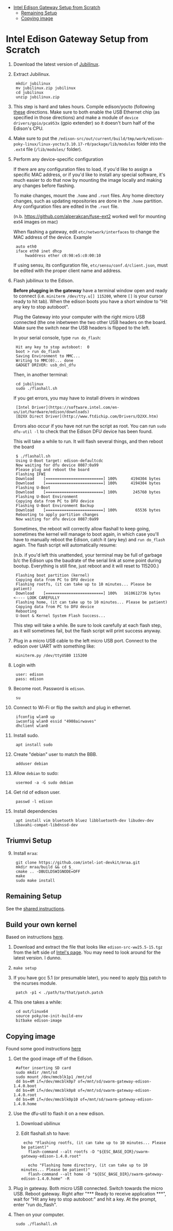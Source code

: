<!-- START doctoc generated TOC please keep comment here to allow auto update -->
<!-- DON'T EDIT THIS SECTION, INSTEAD RE-RUN doctoc TO UPDATE -->


- [Intel Edison Gateway Setup from Scratch](#intel-edison-gateway-setup-from-scratch)
  - [Remaining Setup](#remaining-setup)
  - [Copying image](#copying-image)

<!-- END doctoc generated TOC please keep comment here to allow auto update -->

Intel Edison Gateway Setup from Scratch
=======================================

1. Download the latest version of [Jubilinux](http://www.robinkirkman.com/jubilinux/).

2. Extract Jubilinux.

        mkdir jubilinux
        mv jubilinux.zip jubilinux
        cd jubilinux
        unzip jubilinux.zip

3. This step is hard and takes hours. Compile edison/yocto
(following [these](https://github.com/LGSInnovations/Edison-Ethernet/blob/master/guides/customize-yocto-kernel.md)
directions. Make sure to both enable the USB Ethernet chip (as specified in those directions)
and make a module of `device drivers/gpio/pca953x` (gpio extender) so it doesn't
burn half of the Edison's CPU.

4. Make sure to put the `/edison-src/out/current/build/tmp/work/edison-poky-linux/linux-yocto/3.10.17-r0/package/lib/modules`
folder into the `.ext4` file (`/lib/modules/` folder).

3. Perform any device-specific configuration
 
	If there are any configuration files to load, if you'd like to assign a
	specific MAC address, or if you'd like to install any special software,
	it's much easier to do that now by mounting the image locally and making
	any changes before flashing.

	To make changes, mount the `.home` and `.root` files. Any home directory changes, such as
	updating repositories are done in the `.home` partition. Any configuration files are edited
	in the `.root` file.
	
	(n.b. https://github.com/alperakcan/fuse-ext2 worked well for mounting
	ext4 images on mac)
	
	When flashing a gateway, edit `etc/network/interfaces` to change the MAC address of the
	device. Example

		auto eth0
		iface eth0 inet dhcp
			hwaddress ether c0:98:e5:c0:00:10

	If using sensu, its configuration file, `etc/sensu/conf.d/client.json`, must be edited with
    	the proper client name and address.

3. Flash jubilinux to the Edison.

	**Before plugging in the gateway** have a terminal window open and ready to
	connect (i.e. `miniterm /dev/tty.u[] 115200`, where `[]` is your cursor ready
	to hit tab). When the edison boots you have a short window to "Hit any key to
	stop autoboot".

	Plug the Gateway into your computer with the right micro USB connected (the one
	inbetween the two other USB headers on the board. Make sure the switch near the
	USB headers is flipped to the left.

	In your serial console, type `run do_flash`:

		Hit any key to stop autoboot:  0
		boot > run do_flash
		Saving Environment to MMC...
		Writing to MMC(0)... done
		GADGET DRIVER: usb_dnl_dfu

	Then, in another terminal:

        cd jubilinux
        sudo ./flashall.sh

	If you get errors, you may have to install drivers in windows
	
		[Intel Driver](https://software.intel.com/en-us/iot/hardware/edison/downloads)
		[D2XX Direct Driver](http://www.ftdichip.com/Drivers/D2XX.htm)
		
	Errors also occur if you have not run the script as root. You can run `sudo dfu-util -l`
	to check that the Edison DFU device has been found.

	This will take a while to run. It will flash several things, and then reboot the board
	
		$ ./flashall.sh
		Using U-Boot target: edison-defaultcdc
		Now waiting for dfu device 8087:0a99
		Please plug and reboot the board
		Flashing IFWI
		Download	[=========================] 100%      4194304 bytes
		Download	[=========================] 100%      4194304 bytes
		Flashing U-Boot
		Download	[=========================] 100%       245760 bytes
		Flashing U-Boot Environment
		Copying data from PC to DFU device
		Flashing U-Boot Environment Backup
		Download	[=========================] 100%        65536 bytes
		Rebooting to apply partition changes
		Now waiting for dfu device 8087:0a99

	Sometimes, the reboot will correctly allow flashall to keep going, sometimes the
	kernel will manage to boot again, in which case you'll have to manually reboot
	the Edison, catch it (any key) and `run do_flash` again. The flash script will
	automatically resume:
	
	(n.b. if you'd left this unattended, your terminal may be full of garbage b/c
	the Edison ups the baudrate of the serial link at some point during bootup.
	Everything is still fine, just reboot and it will reset to 115200.)
	
		Flashing boot partition (kernel)
		Copying data from PC to DFU device
		Flashing rootfs, (it can take up to 10 minutes... Please be patient)
		Download	[=========================] 100%   1610612736 bytes   <---- LOOK CAREFULLY
		Flashing home, (it can take up to 10 minutes... Please be patient)
		Copying data from PC to DFU device
		Rebooting
		U-boot & Kernel System Flash Success...
	
	This step will take a while. Be sure to look carefully at each flash step, as
	it will sometimes fail, but the flash script will print success anyway.

4. Plug in a micro USB cable to the left micro USB port. Connect to
the edison over UART with something like:

        miniterm.py /dev/ttyUSB0 115200

4. Login with

        user: edison
        pass: edison

4. Become root. Password is `edison`.

        su

5. Connect to Wi-Fi or flip the switch and plug in ethernet.

        ifconfig wlan0 up
        iwconfig wlan0 essid "4908airwaves"
        dhclient wlan0
        

6. Install sudo.

        apt install sudo

7. Create "debian" user to match the BBB.

        adduser debian

7. Allow `debian` to sudo:

        usermod -a -G sudo debian

8. Get rid of edison user.

        passwd -l edison

8. Install dependencies

        apt install vim bluetooth bluez libbluetooth-dev libudev-dev libavahi-compat-libdnssd-dev


Triumvi Setup
-------------

9. Install `mraa`:

        git clone https://github.com/intel-iot-devkit/mraa.git
        mkdir mraa/build && cd $_
        cmake .. -DBUILDSWIGNODE=OFF
        make
        sudo make install

Remaining Setup
---------------

See the
[shared instructions](https://github.com/terraswarm/urban-heartbeat-kit/blob/master/docs/gateway-setup-scratch-common.md).




Build your own kernel
---------------------

Based on instructions [here](https://github.com/LGSInnovations/Edison-Ethernet/blob/master/guides/customize-yocto-kernel.md).

1. Download and extract the file that looks like `edison-src-ww25.5-15.tgz` from the left side of
[Intel's page](https://downloadcenter.intel.com/download/25028/Intel-Edison-Board-Software-Package).
You may need to look around for the latest version. I dunno.

2. `make setup`

4. If you have gcc 5.1 (or presumable later), you need to apply 
[this](https://github.com/cloudius-systems/osv/blob/07e2d9032dbb3f4f2b0d0133e0eccd5be05dd05d/modules/ncurses/ncurses-5.9-gcc-5.patch)
patch to the ncurses module.

        patch -p1 < ./path/to/that/patch.patch

3. This one takes a while:

        cd out/linux64
        source poky/oe-init-build-env
        bitbake edison-image



Copying image
-------------

Found some good instructions
[here](https://communities.intel.com/message/258584#258584)


1. Get the good image off of the Edison.

        #after inserting SD card
        sudo mkdir /mnt/sd
        sudo mount /dev/mmcblk1p1 /mnt/sd
        dd bs=4M if=/dev/mmcblk0p7 of=/mnt/sd/swarm-gateway-edison-1.4.0.boot
        dd bs=4M if=/dev/mmcblk0p8 of=/mnt/sd/swarm-gateway-edison-1.4.0.root
        dd bs=4M if=/dev/mmcblk0p10 of=/mnt/sd/swarm-gateway-edison-1.4.0.home
        
2. Use the dfu-util to flash it on a new edison.

    1. Download ubilinux
    2. Edit flashall.sh to have:
    
            echo "Flashing rootfs, (it can take up to 10 minutes... Please be patient)"
	          flash-command --alt rootfs -D "${ESC_BASE_DIR}/swarm-gateway-edison-1.4.0.root"

	          echo "Flashing home directory, (it can take up to 10 minutes... Please be patient)"
	          flash-command --alt home -D "${ESC_BASE_DIR}/swarm-gateway-edison-1.4.0.home" -R

3. Plug in gateway. Both micro USB connected. Switch towards the micro USB.
Reboot gateway. Right after "*** Ready to receive application ***", wait for
"Hit any key to stop autoboot:" and hit a key. At the prompt, enter "run do_flash".

4. Then on your computer.

        sudo ./flashall.sh
